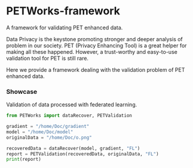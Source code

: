 # PETWorks-framework

A framework for validating PET enhanced data.

Data Privacy is the keystone promoting stronger and deeper analysis of problem in our society. PET (Privacy Enhancing Tool) is a great helper for making all these happened. However, a trust-worthy and easy-to-use validation tool for PET is still rare. 

Here we provide a framework dealing with the validation problem of PET enhanced data.


### Showcase
Validation of data processed with federated learning.

```python
from PETWorks import dataRecover, PETValidation

gradient = "/home/Doc/gradient"
model = "/home/Doc/model"
originalData = "/home/Doc/o.png"

recoveredData = dataRecover(model, gradient, "FL")
report = PETValidation(recoveredData, originalData, "FL")
print(report)
```
